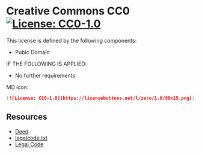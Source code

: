 # Creative Commons CC0 [![License: CC0-1.0](https://licensebuttons.net/l/zero/1.0/80x15.png)](http://creativecommons.org/publicdomain/zero/1.0/)
This license is defined by the following components:

- Pubic Domain

IF THE FOLLOWING IS APPLIED:

- No further requirements

MD icon:

```md
[![License: CC0-1.0](https://licensebuttons.net/l/zero/1.0/80x15.png)](http://creativecommons.org/publicdomain/zero/1.0/)
```

## Resources

- [Deed](https://creativecommons.org/publicdomain/zero/1.0/)
- [legalcode.txt](https://creativecommons.org/publicdomain/zero/1.0/legalcode.txt)
- [Legal Code](https://creativecommons.org/publicdomain/zero/1.0/legalcode.en)